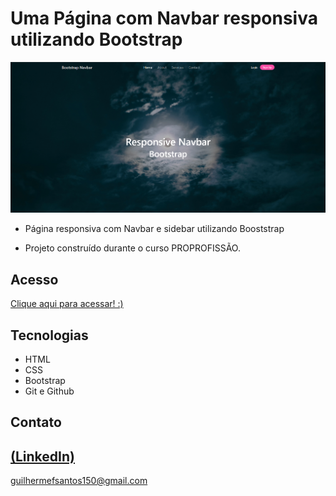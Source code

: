 # Uma Página com Navbar responsiva utilizando Bootstrap

![preview](./bootstrapNavbar.PNG)
 
 - Página responsiva com Navbar e sidebar utilizando Booststrap

 - Projeto construído durante o curso PROPROFISSÃO.

## Acesso
 [Clique aqui para acessar! :)](https://github.com/GuilhermeSK2/Bootstrap-Responsive-Navbar)

## Tecnologias

- HTML
- CSS
- Bootstrap
- Git e Github

## Contato
[(LinkedIn)](https://www.linkedin.com/in/guilherme-freitas-9901a220b/)
-----
guilhermefsantos150@gmail.com
